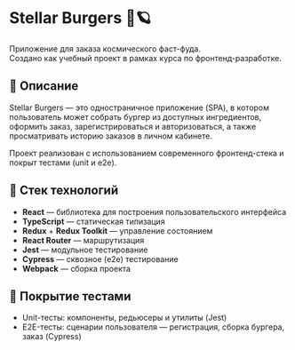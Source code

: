 # Stellar Burgers 🍔🪐

Приложение для заказа космического фаст-фуда.  
Создано как учебный проект в рамках курса по фронтенд-разработке.

## 🚀 Описание

Stellar Burgers — это одностраничное приложение (SPA), в котором пользователь может собрать бургер из доступных ингредиентов, оформить заказ, зарегистрироваться и авторизоваться, а также просматривать историю заказов в личном кабинете.

Проект реализован с использованием современного фронтенд-стека и покрыт тестами (unit и e2e).

## 🔧 Стек технологий

- **React** — библиотека для построения пользовательского интерфейса
- **TypeScript** — статическая типизация
- **Redux** + **Redux Toolkit** — управление состоянием
- **React Router** — маршрутизация
- **Jest** — модульное тестирование
- **Cypress** — сквозное (e2e) тестирование
- **Webpack** — сборка проекта

## 🧪 Покрытие тестами

- Unit-тесты: компоненты, редьюсеры и утилиты (Jest)
- E2E-тесты: сценарии пользователя — регистрация, сборка бургера, заказ (Cypress)
